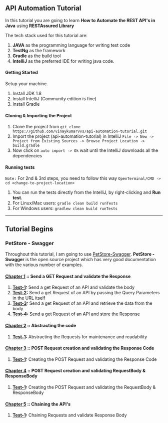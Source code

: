 ## API Automation Tutorial

In this tutorial you are going to learn <b>How to Automate the REST API's in Java</b> using <b>RESTAssured Library</b>

The tech stack used for this tutorial are:
1. **JAVA** as the programming language for writing test code
2. **TestNg** as the framework
3. **Gradle** as the build tool
4. **IntelliJ** as the preferred IDE for writing java code.

#### Getting Started
Setup your machine.
1. Install JDK 1.8
2. Install IntelliJ (Community edition is fine)
3. Install Gradle

#### Cloning & Importing the Project
1. Clone the project from ```git clone https://github.com/vinaykumarvvs/api-automation-tutorial.git```
2. Import the project (api-automation-tutorial) in IntelliJ ```File -> New -> Project from Existing Sources -> Browse Project Location -> build.gradle```
3. Now click on ```auto import -> Ok``` wait until the IntelliJ downloads all the dependencies

#### Running tests
``Note:`` For 2nd & 3rd steps, you need to follow this way ```OpenTerminal/CMD -> cd <change-to-project-location>```
1. You can run the tests directly from the IntelliJ, by right-clicking and **Run test**.
2. For Linux/Mac users: ```gradle clean build runTests```
3. For Windows users: ```gradlew clean build runTests```

---

## Tutorial Begins

### PetStore - Swagger
Throughout this tutorial, I am going to use [PetStore-Swagger](http://petstore.swagger.io/). <b>PetStore - Swagger</b> is the open source project which has very good documentation with the various number of examples.

#### [Chapter 1](https://github.com/vinaykumarvvs/api-automation-tutorial/tree/master/src/test/java/Chapters/Chapter01/Chapter01.md) :: Send a GET Request and validate the Response
1. **[Test-1](https://github.com/vinaykumarvvs/api-automation-tutorial/tree/master/src/test/java/Chapters/Chapter01/FirstChapterTests.java):** Send a get Request of an API and validate the body
2. **[Test-2](https://github.com/vinaykumarvvs/api-automation-tutorial/tree/master/src/test/java/Chapters/Chapter01/FirstChapterTests.java):** Send a get Request of an API by passing the Query Parameters in the URL itself
3. **[Test-3](https://github.com/vinaykumarvvs/api-automation-tutorial/tree/master/src/test/java/Chapters/Chapter01/FirstChapterTests.java):** Send a get Request of an API and retrieve the data from the body
4. **[Test-4](https://github.com/vinaykumarvvs/api-automation-tutorial/tree/master/src/test/java/Chapters/Chapter01/FirstChapterTests.java):** Send a get Request of an API and store the Response

#### [Chapter 2](https://github.com/vinaykumarvvs/api-automation-tutorial/tree/master/src/test/java/Chapters/Chapter02/Chapter02.md) :: Abstracting the code
1. **[Test-1](https://github.com/vinaykumarvvs/api-automation-tutorial/tree/master/src/test/java/Chapters/Chapter02/SecondChapterTests.java):** Abstracting the Requests for maintenance and readability

#### [Chapter 3](https://github.com/vinaykumarvvs/api-automation-tutorial/tree/master/src/test/java/Chapters/Chapter03/Chapter03.md) :: POST Request creation and validating the Response Code
1. **[Test-1](https://github.com/vinaykumarvvs/api-automation-tutorial/tree/master/src/test/java/Chapters/Chapter03/ThirdChapterTests.java):** Creating the POST Request and validating the Response Code

#### [Chapter 4](https://github.com/vinaykumarvvs/api-automation-tutorial/tree/master/src/test/java/Chapters/Chapter04/Chapter04.md) :: POST Request creation and validating RequestBody & ResponseBody
1. **[Test-1](https://github.com/vinaykumarvvs/api-automation-tutorial/tree/master/src/test/java/Chapters/Chapter04/FourthChapterTests.java):** Creating the POST Request and validating the RequestBody & ResponseBody

#### [Chapter 5](https://github.com/vinaykumarvvs/api-automation-tutorial/tree/master/src/test/java/Chapters/Chapter05/Chapter05.md) :: Chaining the API's
1. **[Test-1](https://github.com/vinaykumarvvs/api-automation-tutorial/tree/master/src/test/java/Chapters/Chapter05/FifthChapterTests.java):** Chaining Requests and validate Response Body
